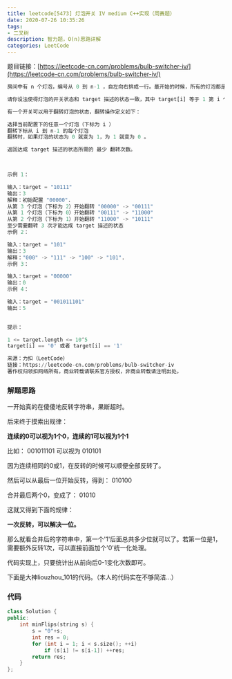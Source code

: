 ```yaml
---
title: leetcode[5473] 灯泡开关 IV medium C++实现（周赛题）
date: 2020-07-26 10:35:26
tags: 
- 二叉树
description: 智力题，O(n)思路详解
categories: LeetCode
---
```


题目链接：[https://leetcode-cn.com/problems/bulb-switcher-iv/](https://leetcode-cn.com/problems/bulb-switcher-iv/)

```python
房间中有 n 个灯泡，编号从 0 到 n-1 ，自左向右排成一行。最开始的时候，所有的灯泡都是 关 着的。

请你设法使得灯泡的开关状态和 target 描述的状态一致，其中 target[i] 等于 1 第 i 个灯泡是开着的，等于 0 意味着第 i 个灯是关着的。

有一个开关可以用于翻转灯泡的状态，翻转操作定义如下：

选择当前配置下的任意一个灯泡（下标为 i ）
翻转下标从 i 到 n-1 的每个灯泡
翻转时，如果灯泡的状态为 0 就变为 1，为 1 就变为 0 。

返回达成 target 描述的状态所需的 最少 翻转次数。

 

示例 1：

输入：target = "10111"
输出：3
解释：初始配置 "00000".
从第 3 个灯泡（下标为 2）开始翻转 "00000" -> "00111"
从第 1 个灯泡（下标为 0）开始翻转 "00111" -> "11000"
从第 2 个灯泡（下标为 1）开始翻转 "11000" -> "10111"
至少需要翻转 3 次才能达成 target 描述的状态
示例 2：

输入：target = "101"
输出：3
解释："000" -> "111" -> "100" -> "101".
示例 3：

输入：target = "00000"
输出：0
示例 4：

输入：target = "001011101"
输出：5
 

提示：

1 <= target.length <= 10^5
target[i] == '0' 或者 target[i] == '1'

来源：力扣（LeetCode）
链接：https://leetcode-cn.com/problems/bulb-switcher-iv
著作权归领扣网络所有。商业转载请联系官方授权，非商业转载请注明出处。
```



### 解题思路

一开始真的在傻傻地反转字符串，果断超时。

后来终于摸索出规律：

**连续的0可以视为1个0，连续的1可以视为1个1**

比如：
001011101
可以视为
010101

因为连续相同的0或1，在反转的时候可以顺便全部反转了。

然后可以从最后一位开始反转，得到：
010100

合并最后两个0，变成了：
01010

这就又得到下面的规律：

**一次反转，可以解决一位。**

那么就看合并后的字符串中，第一个'1'后面总共多少位就可以了。若第一位是1，需要额外反转1次，可以直接前面加个'0'统一化处理。

代码实现上，只要统计出从前向后0-1变化次数即可。

下面是大神liouzhou_101的代码。（本人的代码实在不够简洁…）

### 代码

```cpp
class Solution {
public:
    int minFlips(string s) {
        s = "0"+s;
        int res = 0;
        for (int i = 1; i < s.size(); ++i)
            if (s[i] != s[i-1]) ++res;
        return res;
    }
};
```